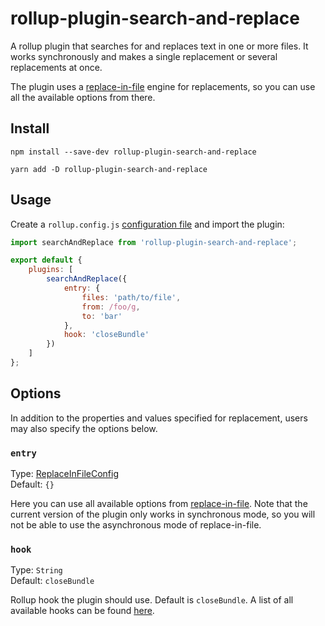 # rollup-plugin-search-and-replace

A rollup plugin that searches for and replaces text in one or more files. It works synchronously and makes a single replacement or several replacements at once.

The plugin uses a [replace-in-file](https://www.npmjs.com/package/replace-in-file) engine for replacements, so you can use all the available options from there.

## Install

```console
npm install --save-dev rollup-plugin-search-and-replace
```

```console
yarn add -D rollup-plugin-search-and-replace
```

## Usage

Create a `rollup.config.js` [configuration file](https://www.rollupjs.org/guide/en/#configuration-files) and import the plugin:

```javascript
import searchAndReplace from 'rollup-plugin-search-and-replace';

export default {
    plugins: [
        searchAndReplace({
            entry: {
                files: 'path/to/file',
                from: /foo/g,
                to: 'bar'
            },
            hook: 'closeBundle'
        })
    ]
};
```

## Options

In addition to the properties and values specified for replacement, users may also specify the options below.

### `entry`

Type: [ReplaceInFileConfig](https://github.com/adamreisnz/replace-in-file/blob/9d68b906d896fa53dc6d206dccb744552a346c19/types/index.d.ts#L20) <br>
Default: `{}`

Here you can use all available options from [replace-in-file](https://www.npmjs.com/package/replace-in-file#basic-usage). 
Note that the current version of the plugin only works in synchronous mode, so you will not be able to use the asynchronous mode of replace-in-file.

### `hook`

Type: `String` <br>
Default: `closeBundle`

Rollup hook the plugin should use. Default is `closeBundle`. A list of all available hooks can be found [here](https://github.com/rollup/rollup/blob/master/docs/05-plugin-development.md#build-hooks).
